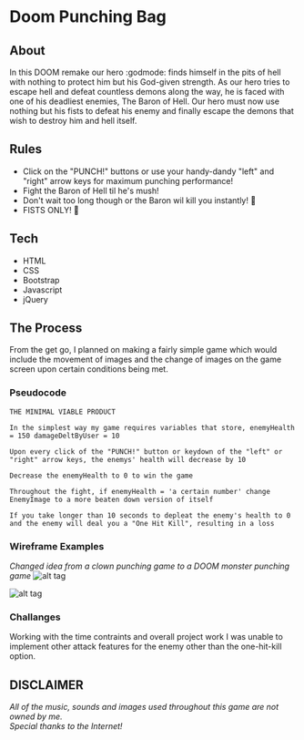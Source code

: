 # Doom Punching Bag

## About

In this DOOM remake our hero :godmode: finds himself in the pits of hell with nothing to protect him but his God-given strength. As our hero tries to escape hell and defeat countless demons along the way, he is faced with one of his deadliest enemies, The Baron of Hell. Our hero must now use nothing but his fists to defeat his enemy and finally escape the demons that wish to destroy him and hell itself.

## Rules

* Click on the "PUNCH!" buttons or use your handy-dandy "left" and "right" arrow keys for maximum punching performance!
* Fight the Baron of Hell til he's mush!
* Don't wait too long though or the Baron wil kill you instantly! :japanese_goblin:
* FISTS ONLY! :facepunch:

## Tech

* HTML
* CSS
* Bootstrap
* Javascript
* jQuery

## The Process

From the get go, I planned on making a fairly simple game which would include the movement of images and the change of images on the game screen upon certain conditions being met.

### Pseudocode
```
THE MINIMAL VIABLE PRODUCT

In the simplest way my game requires variables that store, enemyHealth = 150 damageDeltByUser = 10

Upon every click of the "PUNCH!" button or keydown of the "left" or "right" arrow keys, the enemys' health will decrease by 10

Decrease the enemyHealth to 0 to win the game

Throughout the fight, if enemyHealth = 'a certain number' change EnemyImage to a more beaten down version of itself

If you take longer than 10 seconds to depleat the enemy's health to 0 and the enemy will deal you a "One Hit Kill", resulting in a loss
```
### Wireframe Examples
*Changed idea from a clown punching game to a DOOM monster punching game*
![alt tag](http://i.imgur.com/aFB5RyEl.jpg)

![alt tag](http://i.imgur.com/quZwWJFl.jpg)

### Challanges
Working with the time contraints and overall project work I was unable to implement other attack features for the enemy other than the one-hit-kill option.

## DISCLAIMER

*All of the music, sounds and images used throughout this game are not owned by me.<br />
Special thanks to the Internet!*
